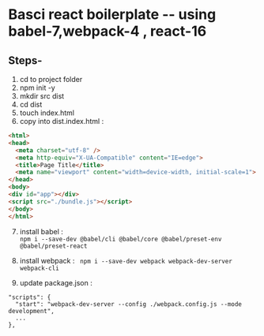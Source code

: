 <h1>Basci react boilerplate -- using babel-7,webpack-4 , react-16</h1>

<h2>Steps-</h2>

1) cd to project folder
2) npm init -y
3) mkdir src dist
4) cd dist 
5) touch index.html
6) copy into dist.index.html :
``` html <!DOCTYPE html>
<html>
<head>
  <meta charset="utf-8" />
  <meta http-equiv="X-UA-Compatible" content="IE=edge">
  <title>Page Title</title>
  <meta name="viewport" content="width=device-width, initial-scale=1">
</head>
<body>
<div id="app"></div>
<script src="./bundle.js"></script>
</body>
</html> 
```
7) install babel :  
  ```npm i --save-dev @babel/cli @babel/core @babel/preset-env @babel/preset-react```

8) install webpack :
``` npm i --save-dev webpack webpack-dev-server webpack-cli```  
9) update package.json : 
```
"scripts": {
  "start": "webpack-dev-server --config ./webpack.config.js --mode development",
  ...
},
```


